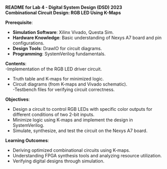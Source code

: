 **README for Lab 4 - Digital System Design (DSD) 2023**  
**Combinational Circuit Design: RGB LED Using K-Maps**  

**Prerequisite**:  
- **Simulation Software**: Xilinx Vivado, Questa Sim.  
- **Hardware Knowledge**: Basic understanding of Nexys A7 board and pin configurations.  
- **Design Tools**: DrawIO for circuit diagrams.  
- **Programming**: SystemVerilog fundamentals.  

**Contents**:  
   -Implementation of the RGB LED driver circuit.  
   - Truth table and K-maps for minimized logic.  
   - Circuit diagrams (from K-maps and Vivado schematic).  
   -Testbench files for verifying circuit correctness.   

**Objectives**:  
- Design a circuit to control RGB LEDs with specific color outputs for different conditions of two 2-bit inputs.  
- Minimize logic using K-maps and implement the design in SystemVerilog.  
- Simulate, synthesize, and test the circuit on the Nexys A7 board.  

**Learning Outcomes**:  
- Deriving optimized combinational circuits using K-maps.  
- Understanding FPGA synthesis tools and analyzing resource utilization.  
- Verifying digital designs through simulation.  

